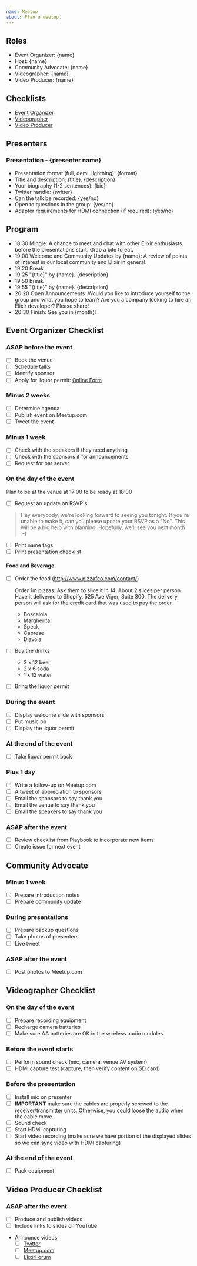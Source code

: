 ```yaml
---
name: Meetup
about: Plan a meetup.
---
```

## Roles

- Event Organizer: {name}
- Host: {name}
- Community Advocate: {name}
- Videographer: {name}
- Video Producer: {name}

## Checklists

- [Event Organizer](#event-organizer-checklist)
- [Videographer](#videographer-checklist)
- [Video Producer](#video-producer-checklist)

## Presenters

### Presentation - {presenter name}

- Presentation format (full, demi, lightning): {format}
- Title and description: {title}. {description}
- Your biography (1-2 sentences): {bio}
- Twitter handle: {twitter}
- Can the talk be recorded: {yes/no}
- Open to questions in the group: {yes/no}
- Adapter requirements for HDMI connection (if required): {yes/no}

## Program

- 18:30 Mingle: A chance to meet and chat with other Elixir enthusiasts before the presentations start. Grab a bite to eat.
- 19:00 Welcome and Community Updates by {name}: A review of points of interest in our local community and Elixir in general.
- 19:20 Break
- 19:25 "{title}" by {name}. {description}
- 19:50 Break
- 19:55 "{title}" by {name}. {description}
- 20:20 Open Announcements: Would you like to introduce yourself to the group and what you hope to learn? Are you a company looking to hire an Elixir developer? Please share!
- 20:30 Finish: See you in {month}!

<a name="event-organizer-checklist"></a>
## Event Organizer Checklist

### ASAP before the event

- [ ] Book the venue
- [ ] Schedule talks
- [ ] Identify sponsor
- [ ] Apply for liquor permit: [Online Form](https://pes.securitepublique.gouv.qc.ca/acolyte/facettes/permis/captcha.faces?sid=0QJY03KP9RKWS)

###  Minus 2 weeks

- [ ] Determine agenda
- [ ] Publish event on Meetup.com
- [ ] Tweet the event

### Minus 1 week

- [ ] Check with the speakers if they need anything
- [ ] Check with the sponsors if for announcements
- [ ] Request for bar server

### On the day of the event

Plan to be at the venue at 17:00 to be ready at 18:00

- [ ] Request an update on RSVP's

> Hey everybody, we're looking forward to seeing you tonight. If you're unable to make it, can you please update your RSVP as a "No". This will be a big help with planning. Hopefully, we'll see you next month :-)

- [ ] Print name tags
- [ ] Print [presentation checklist](https://github.com/montrealelixir/playbook/issues/18)

#### Food and Beverage

- [ ] Order the food (http://www.pizzafco.com/contact/)  

  Order 1m pizzas. Ask them to slice it in 14. About 2 slices per person.
  Have it delivered to Shopify, 525 Ave Viger, Suite 300. The   delivery person will ask for the credit card that was used to pay the order.

  - Boscaiola
  - Margherita
  - Speck
  - Caprese
  - Diavola

- [ ] Buy the drinks
  - 3 x 12 beer
  - 2 x 6 soda
  - 1 x 12 water
- [ ] Bring the liquor permit

### During the event

- [ ] Display welcome slide with sponsors
- [ ] Put music on
- [ ] Display the liquor permit

### At the end of the event

- [ ] Take liquor permit back

### Plus 1 day

- [ ] Write a follow-up on Meetup.com
- [ ] A tweet of appreciation to sponsors
- [ ] Email the sponsors to say thank you
- [ ] Email the venue to say thank you
- [ ] Email the speakers to say thank you

### ASAP after the event

- [ ] Review checklist from Playbook to incorporate new items
- [ ] Create issue for next event

## Community Advocate

### Minus 1 week

- [ ] Prepare introduction notes
- [ ] Prepare community update

### During presentations

- [ ] Prepare backup questions
- [ ] Take photos of presenters
- [ ] Live tweet

### ASAP after the event

- [ ] Post photos to Meetup.com

<a name="videographer-checklist"></a>
## Videographer Checklist

### On the day of the event

- [ ] Prepare recording equipment
- [ ] Recharge camera batteries
- [ ] Make sure AA batteries are OK in the wireless audio modules

### Before the event starts

- [ ] Perform sound check (mic, camera, venue AV system)
- [ ] HDMI capture test (capture, then verify content on SD card)

### Before the presentation

- [ ] Install mic on presenter
- [ ] **IMPORTANT** make sure the cables are properly screwed to the receiver/transmitter units. Otherwise, you could loose the audio when the cable move.
- [ ] Sound check
- [ ] Start HDMI capturing
- [ ] Start video recording (make sure we have portion of the displayed slides so we can sync video with HDMI capturing)

### At the end of the event

- [ ] Pack equipment

<a name="video-producer-checklist"></a>
## Video Producer Checklist

### ASAP after the event

- [ ] Produce and publish videos
- [ ] Include links to slides on YouTube
- Announce videos
  - [ ] [Twitter](https://twitter.com/montrealelixir)
  - [ ] [Meetup.com](https://www.meetup.com/montrealelixir/)
  - [ ] [ElixirForum](https://elixirforum.com/c/learning-resources/talks)
